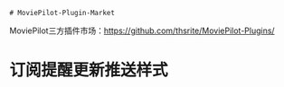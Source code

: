     # MoviePilot-Plugin-Market

MoviePilot三方插件市场：https://github.com/thsrite/MoviePilot-Plugins/

# 订阅提醒更新推送样式
